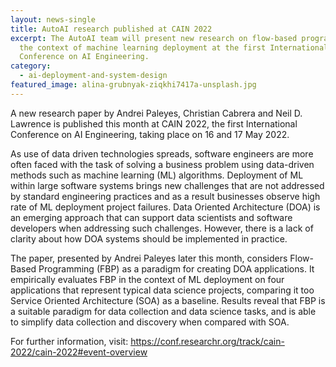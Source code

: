```yaml
---
layout: news-single
title: AutoAI research published at CAIN 2022
excerpt: The AutoAI team will present new research on flow-based programming in
  the context of machine learning deployment at the first International
  Conference on AI Engineering.
category:
  - ai-deployment-and-system-design
featured_image: alina-grubnyak-ziqkhi7417a-unsplash.jpg
---
```


A new research paper by Andrei Paleyes, Christian Cabrera and Neil D. Lawrence is published this month at CAIN 2022, the first International Conference on AI Engineering, taking place on 16 and 17 May 2022.

As use of data driven technologies spreads, software engineers are more often faced with the task of solving a business problem using data-driven methods such as machine learning (ML) algorithms. Deployment of ML within large software systems brings new challenges that are not addressed by standard engineering practices and as a result businesses observe high rate of ML deployment project failures. Data Oriented Architecture (DOA) is an emerging approach that can support data scientists and software developers when addressing such challenges. However, there is a lack of clarity about how DOA systems should be implemented in practice. 

The paper, presented by Andrei Paleyes later this month, considers Flow-Based Programming (FBP) as a paradigm for creating DOA applications. It empirically evaluates FBP in the context of ML deployment on four applications that represent typical data science projects, comparing it too Service Oriented Architecture (SOA) as a baseline.  Results reveal that FBP is a suitable paradigm for data collection and data science tasks, and is able to simplify data collection and discovery when compared with SOA. 

For further information, visit: <https://conf.researchr.org/track/cain-2022/cain-2022#event-overview>

